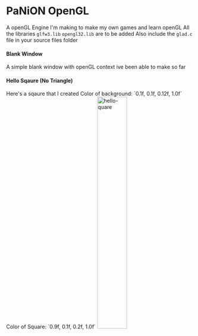# PaNiON OpenGL 
A openGL Engine I'm making to make my own games and learn openGL
All the libraries `glfw3.lib` `opengl32.lib` are to be added
Also include the `glad.c` file in your source files folder

<h4>Blank Window</h4>
A simple blank window with openGL context ive been able to make so far

<h4>Hello Sqaure (No Triangle)</h4>
Here's a sqaure that I created
Color of background: `0.1f, 0.1f, 0.12f, 1.0f`
Color of Square: `0.9f, 0.1f, 0.2f, 1.0f`
<img style="width: 40%;" src="https://cdn.discordapp.com/attachments/890224882086985728/915594323419086908/unknown.png" alt="hello-quare"></img>
